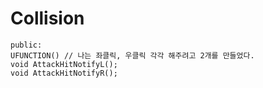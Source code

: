 # Collision
	public:
	UFUNCTION() // 나는 좌클릭, 우클릭 각각 해주려고 2개를 만들었다.
	void AttackHitNotifyL();
	void AttackHitNotifyR();
